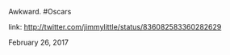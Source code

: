 Awkward. #Oscars 

link: http://twitter.com/jimmylittle/status/836082583360282629 

February 26, 2017